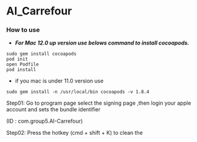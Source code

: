 # AI_Carrefour

### How to use

- ***For Mac 12.0 up version use belows command to install cocoapods.***
```
sudo gem install cocoapods
pod init
open Podfile
pod install 
```

- if you  mac is under 11.0 version use 
```
sudo gem install -n /usr/local/bin cocoapods -v 1.8.4
```

Step01:
Go to program page select the signing page ,then login your apple account and sets the bundle identifier

(ID : com.group5.AI-Carrefour)

Step02:
Press the hotkey (cmd + shift + K) to clean the 
